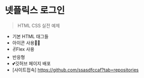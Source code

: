 # 넷플릭스 로그인

> HTML CSS 실전 예제

- 기본 HTML 태그들
- 아이콘 사용👍🏼
- ✌Flex 사용 
- 반응형
- 💕깃허브 페이지 배포
- [사이트접속] https://github.com/ssasdfccaf?tab=repositories
